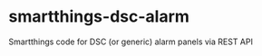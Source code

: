 smartthings-dsc-alarm
=====================

Smartthings code for DSC (or generic) alarm panels via REST API

